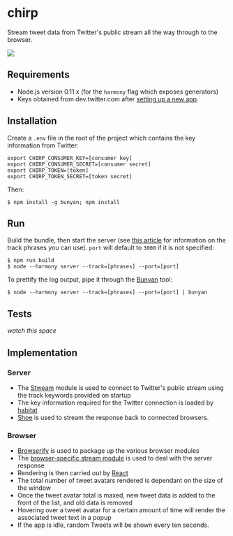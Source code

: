 # chirp

Stream tweet data from Twitter's public stream all the way through to the browser.

![](https://raw.github.com/tanem/chirp/master/screenshot.png)

## Requirements

 * Node.js version 0.11.x (for the `harmony` flag which exposes generators)
 * Keys obtained from dev.twitter.com after [setting up a new app](https://apps.twitter.com/app/new).

## Installation

Create a `.env` file in the root of the project which contains the key information from Twitter:

```
export CHIRP_CONSUMER_KEY=[consumer key]
export CHIRP_CONSUMER_SECRET=[consumer secret]
export CHIRP_TOKEN=[token]
export CHIRP_TOKEN_SECRET=[token secret]
```

Then:

```
$ npm install -g bunyan; npm install
```

## Run

Build the bundle, then start the server (see [this article](https://dev.twitter.com/docs/streaming-apis/parameters#track) for information on the track phrases you can use). `port` will default to `3000` if it is not specified:

```
$ npm run build
$ node --harmony server --track=[phrases] --port=[port]
```

To prettify the log output, pipe it through the [Bunyan](https://github.com/trentm/node-bunyan) tool: 

```
$ node --harmony server --track=[phrases] --port=[port] | bunyan
```

## Tests

_watch this space_

## Implementation

### Server

 * The [Stweam](https://github.com/tanem/stweam) module is used to connect to Twitter's public stream using the track keywords provided on startup
 * The key information required for the Twitter connection is loaded by [habitat](https://github.com/brianloveswords/habitat)
 * [Shoe](https://github.com/substack/shoe) is used to stream the response back to connected browsers.

### Browser

 * [Browserify](https://github.com/substack/node-browserify) is used to package up the various browser modules
 * The [browser-specific stream module](https://github.com/substack/stream-browserify) is used to deal with the server response
 * Rendering is then carried out by [React](https://github.com/facebook/react)
 * The total number of tweet avatars rendered is dependant on the size of the window
 * Once the tweet avatar total is maxed, new tweet data is added to the front of the list, and old data is removed
 * Hovering over a tweet avatar for a certain amount of time will render the associated tweet text in a popup
 * If the app is idle, random Tweets will be shown every ten seconds.
